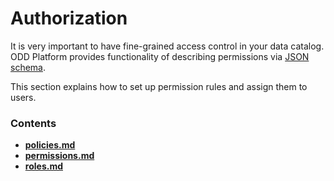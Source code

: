 # Authorization

It is very important to have fine-grained access control in your data catalog. ODD Platform provides functionality of describing permissions via [JSON schema](https://json-schema.org).&#x20;

This section explains how to set up permission rules and assign them to users.

### **Contents**

* ****[policies.md](policies.md "mention")****
* ****[permissions.md](permissions.md "mention")****
* ****[roles.md](roles.md "mention")****
